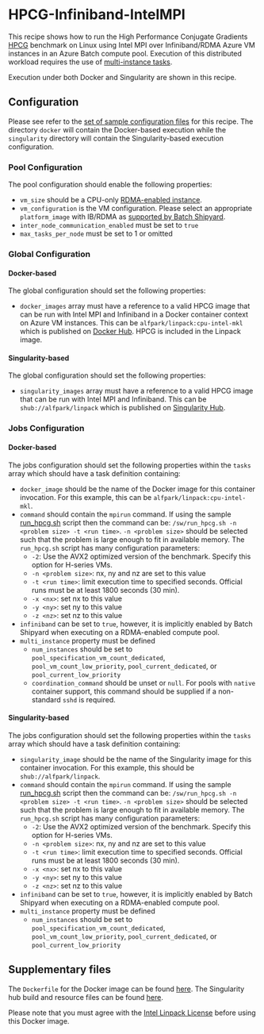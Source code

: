 # HPCG-Infiniband-IntelMPI
This recipe shows how to run the High Performance Conjugate Gradients
[HPCG](http://www.hpcg-benchmark.org/index.html) benchmark
on Linux using Intel MPI over Infiniband/RDMA Azure VM instances in an Azure
Batch compute pool. Execution of this distributed workload requires the use of
[multi-instance tasks](../../docs/80-batch-shipyard-multi-instance-tasks.md).

Execution under both Docker and Singularity are shown in this recipe.

## Configuration
Please see refer to the [set of sample configuration files](./config) for
this recipe. The directory `docker` will contain the Docker-based execution
while the `singularity` directory will contain the Singularity-based
execution configuration.

### Pool Configuration
The pool configuration should enable the following properties:
* `vm_size` should be a CPU-only
[RDMA-enabled instance](https://docs.microsoft.com/azure/virtual-machines/linux/sizes-hpc).
* `vm_configuration` is the VM configuration. Please select an appropriate
`platform_image` with IB/RDMA as
[supported by Batch Shipyard](../../docs/25-batch-shipyard-platform-image-support.md).
* `inter_node_communication_enabled` must be set to `true`
* `max_tasks_per_node` must be set to 1 or omitted

### Global Configuration
#### Docker-based
The global configuration should set the following properties:
* `docker_images` array must have a reference to a valid HPCG image
that can be run with Intel MPI and Infiniband in a Docker container context
on Azure VM instances. This can be `alfpark/linpack:cpu-intel-mkl` which is
published on [Docker Hub](https://hub.docker.com/r/alfpark/linpack). HPCG is
included in the Linpack image.

#### Singularity-based
The global configuration should set the following properties:
* `singularity_images` array must have a reference to a valid HPCG image
that can be run with Intel MPI and Infiniband. This can be
`shub://alfpark/linpack` which is
published on [Singularity Hub](https://www.singularity-hub.org/containers/496).

### Jobs Configuration
#### Docker-based
The jobs configuration should set the following properties within the `tasks`
array which should have a task definition containing:
* `docker_image` should be the name of the Docker image for this container
invocation. For this example, this can be `alfpark/linpack:cpu-intel-mkl`.
* `command` should contain the `mpirun` command. If using the sample
[run\_hpcg.sh](docker/run_hpcg.sh) script then the command can be:
`/sw/run_hpcg.sh -n <problem size> -t <run time>`. `-n <problem size>` should
be selected such that the problem is large enough to fit in available memory.
The `run_hpcg.sh` script has many configuration parameters:
  * `-2`: Use the AVX2 optimized version of the benchmark. Specify this option
    for H-series VMs.
  * `-n <problem size>`: nx, ny and nz are set to this value
  * `-t <run time>`: limit execution time to specified seconds. Official runs
    must be at least 1800 seconds (30 min).
  * `-x <nx>`: set nx to this value
  * `-y <ny>`: set ny to this value
  * `-z <nz>`: set nz to this value
* `infiniband` can be set to `true`, however, it is implicitly enabled by
Batch Shipyard when executing on a RDMA-enabled compute pool.
* `multi_instance` property must be defined
  * `num_instances` should be set to `pool_specification_vm_count_dedicated`,
    `pool_vm_count_low_priority`, `pool_current_dedicated`, or
    `pool_current_low_priority`
  * `coordination_command` should be unset or `null`. For pools with
    `native` container support, this command should be supplied if
    a non-standard `sshd` is required.

#### Singularity-based
The jobs configuration should set the following properties within the `tasks`
array which should have a task definition containing:
* `singularity_image` should be the name of the Singularity image for this
container invocation. For this example, this should be
`shub://alfpark/linpack`.
* `command` should contain the `mpirun` command. If using the sample
[run\_hpcg.sh](https://github.com/alfpark/linpack/blob/master/run_hpcg.sh)
script then the command can be:
`/sw/run_hpcg.sh -n <problem size> -t <run time>`. `-n <problem size>` should
be selected such that the problem is large enough to fit in available memory.
The `run_hpcg.sh` script has many configuration parameters:
  * `-2`: Use the AVX2 optimized version of the benchmark. Specify this option
    for H-series VMs.
  * `-n <problem size>`: nx, ny and nz are set to this value
  * `-t <run time>`: limit execution time to specified seconds. Official runs
    must be at least 1800 seconds (30 min).
  * `-x <nx>`: set nx to this value
  * `-y <ny>`: set ny to this value
  * `-z <nz>`: set nz to this value
* `infiniband` can be set to `true`, however, it is implicitly enabled by
Batch Shipyard when executing on a RDMA-enabled compute pool.
* `multi_instance` property must be defined
  * `num_instances` should be set to `pool_specification_vm_count_dedicated`,
    `pool_vm_count_low_priority`, `pool_current_dedicated`, or
    `pool_current_low_priority`

## Supplementary files
The `Dockerfile` for the Docker image can be found [here](./docker). The
Singularity hub build and resource files can be found
[here](https://github.com/alfpark/linpack).

Please note that you must agree with the
[Intel Linpack License](https://software.intel.com/en-us/articles/intel-linpack-benchmark-download-license-agreement)
before using this Docker image.
